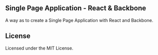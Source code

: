 Single Page Application - React & Backbone
------------------------------------------

A way as to create a Single Page Application with React and Backbone.

License
-------
Licensed under the MIT License.
